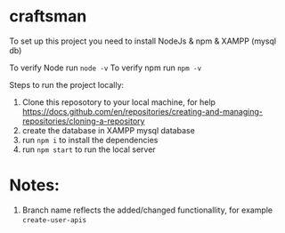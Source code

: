 # craftsman

To set up this project you need to install NodeJs & npm & XAMPP (mysql db)


To verify Node run `node -v`
To verify npm run `npm -v`

Steps to run the project locally:
1) Clone this reposotory to your local machine, for help https://docs.github.com/en/repositories/creating-and-managing-repositories/cloning-a-repository
2) create the database in XAMPP mysql database
3) run `npm i` to install the dependencies
4) run `npm start` to run the local server

# Notes:
1) Branch name reflects the added/changed functionallity, for example `create-user-apis`
